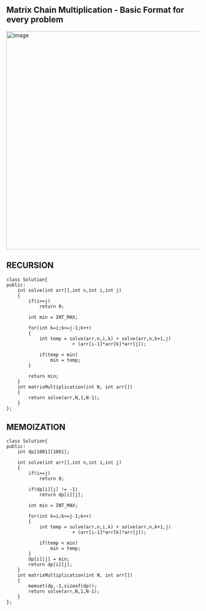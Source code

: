 ## Matrix Chain Multiplication - Basic Format for every problem

<img align="center" width="569" alt="image" src="https://github.com/iamswapnil22/LeetCode-GFG-Solutions/assets/95163993/7176ed16-448a-4e1d-b6e4-a27d34437c88">

## RECURSION

```
class Solution{
public:
    int solve(int arr[],int n,int i,int j)
    {
        if(i>=j)
            return 0;
        
        int min = INT_MAX;
        
        for(int k=i;k<=j-1;k++)
        {
            int temp = solve(arr,n,i,k) + solve(arr,n,k+1,j)
                        + (arr[i-1]*arr[k]*arr[j]);
            
            if(temp < min)
                min = temp;
        }
        
        return min;
    }
    int matrixMultiplication(int N, int arr[])
    {
        return solve(arr,N,1,N-1);
    }
};
```

## MEMOIZATION
```
class Solution{
public:
    int dp[1001][1001];
    
    int solve(int arr[],int n,int i,int j)
    {
        if(i>=j)
            return 0;
        
        if(dp[i][j] != -1)
            return dp[i][j];
        
        int min = INT_MAX;
        
        for(int k=i;k<=j-1;k++)
        {
            int temp = solve(arr,n,i,k) + solve(arr,n,k+1,j)
                        + (arr[i-1]*arr[k]*arr[j]);
            
            if(temp < min)
                min = temp;
        }
        dp[i][j] = min;
        return dp[i][j];
    }
    int matrixMultiplication(int N, int arr[])
    {
        memset(dp,-1,sizeof(dp));
        return solve(arr,N,1,N-1);
    }
};

```
